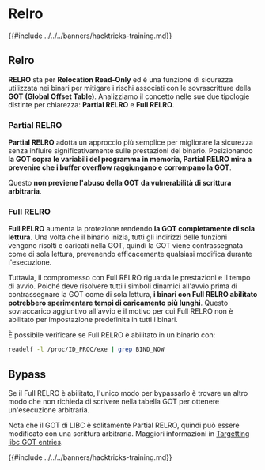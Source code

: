 # Relro

{{#include ../../../banners/hacktricks-training.md}}

## Relro

**RELRO** sta per **Relocation Read-Only** ed è una funzione di sicurezza utilizzata nei binari per mitigare i rischi associati con le sovrascritture della **GOT (Global Offset Table)**. Analizziamo il concetto nelle sue due tipologie distinte per chiarezza: **Partial RELRO** e **Full RELRO**.

### **Partial RELRO**

**Partial RELRO** adotta un approccio più semplice per migliorare la sicurezza senza influire significativamente sulle prestazioni del binario. Posizionando **la GOT sopra le variabili del programma in memoria, Partial RELRO mira a prevenire che i buffer overflow raggiungano e corrompano la GOT**.

Questo **non previene l'abuso della GOT** **da vulnerabilità di scrittura arbitraria**.

### **Full RELRO**

**Full RELRO** aumenta la protezione rendendo **la GOT completamente di sola lettura.** Una volta che il binario inizia, tutti gli indirizzi delle funzioni vengono risolti e caricati nella GOT, quindi la GOT viene contrassegnata come di sola lettura, prevenendo efficacemente qualsiasi modifica durante l'esecuzione.

Tuttavia, il compromesso con Full RELRO riguarda le prestazioni e il tempo di avvio. Poiché deve risolvere tutti i simboli dinamici all'avvio prima di contrassegnare la GOT come di sola lettura, **i binari con Full RELRO abilitato potrebbero sperimentare tempi di caricamento più lunghi**. Questo sovraccarico aggiuntivo all'avvio è il motivo per cui Full RELRO non è abilitato per impostazione predefinita in tutti i binari.

È possibile verificare se Full RELRO è abilitato in un binario con:
```bash
readelf -l /proc/ID_PROC/exe | grep BIND_NOW
```
## Bypass

Se il Full RELRO è abilitato, l'unico modo per bypassarlo è trovare un altro modo che non richieda di scrivere nella tabella GOT per ottenere un'esecuzione arbitraria.

Nota che il GOT di LIBC è solitamente Partial RELRO, quindi può essere modificato con una scrittura arbitraria. Maggiori informazioni in [Targetting libc GOT entries](https://github.com/nobodyisnobody/docs/blob/main/code.execution.on.last.libc/README.md#1---targetting-libc-got-entries).

{{#include ../../../banners/hacktricks-training.md}}
